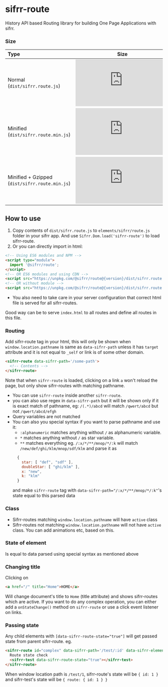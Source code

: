 # sifrr-route

History API based Routing library for building One Page Applications with sifrr.

### Size

| Type                                           |                                                                                                                          Size                                                                                                                          |
| :--------------------------------------------- | :----------------------------------------------------------------------------------------------------------------------------------------------------------------------------------------------------------------------------------------------------: |
| Normal (`dist/sifrr.route.js`)                 |                    [![Normal](https://img.badgesize.io/sifrr/sifrr/master/packages/browser/sifrr-route/dist/sifrr.route.js?maxAge=600)](https://github.com/sifrr/sifrr/blob/master/packages/browser/sifrr-route/dist/sifrr.route.js)                   |
| Minified (`dist/sifrr.route.min.js`)           |               [![Minified](https://img.badgesize.io/sifrr/sifrr/master/packages/browser/sifrr-route/dist/sifrr.route.min.js?maxAge=600)](https://github.com/sifrr/sifrr/blob/master/packages/browser/sifrr-route/dist/sifrr.route.min.js)              |
| Minified + Gzipped (`dist/sifrr.route.min.js`) | [![Minified + Gzipped](https://img.badgesize.io/sifrr/sifrr/master/packages/browser/sifrr-route/dist/sifrr.route.min.js?compression=gzip&maxAge=600)](https://github.com/sifrr/sifrr/blob/master/packages/browser/sifrr-route/dist/sifrr.route.min.js) |

## How to use

1.  Copy contents of `dist/sifrr.route.js` to `elements/sifrr/route.js` folder in your sifrr app. And use `Sifrr.Dom.load('sifrr-route')` to load sifrr-route.
2.  Or you can directly import in html:

```html
<!-- Using ES6 modules and NPM -->
<script type="module">
  import '@sifrr/route';
</script>
<!-- OR ES6 modules and using CDN -->
<script src="https://unpkg.com/@sifrr/route@{version}/dist/sifrr.route.min.js" charset="utf-8" type="module"></script>
<!-- OR without module -->
<script src="https://unpkg.com/@sifrr/route@{version}/dist/sifrr.route.min.js" charset="utf-8"></script>
```

-   You also need to take care in your server configuration that correct html file is served for all sifrr-routes.

Good way can be to serve `index.html` to all routes and define all routes in this file.

### Routing

Add sifrr-route tag in your html, this will only be shown when `window.location.pathname` is same as `data-sifrr-path` unless it has `target` attribute and it is not equal to `_self` or link is of some other domain.

```html
<sifrr-route data-sifrr-path='/some-path'>
  <!-- Contents -->
</sifrr-route>
```

Note that when `sifrr-route` is loaded, clicking on a link `a` won't reload the page, but only show sifrr-routes with matching pathname.

-   You can use `sifrr-route` inside another `sifrr-route`.
-   you can also use regex in `data-sifrr-path` but it will be shown only if it is exact match of pathname, eg: `/(.*)/abcd` will match `/qwert/abcd` but not `/qwert/abcd/efgh`
-   Query variables are not matched
-   You can also you special syntax if you want to parse pathname and use it:
    -   `:alphanumeric` matches anything without `/` as alphanumeric variable.
    -   `*` matches anything without `/` as star variable.
    -   `**` matches everything
        eg. `/:x/*/**/mnop/*/:k` will match `/new/def/ghi/klm/mnop/sdf/klm` and parse it as
    ```js
      {
        star: [ "def", "sdf" ],
        doubleStar: [ "ghi/klm" ],
        x: "new",
        k: "klm"
      }
    ```
    and make `sifrr-route` tag with `data-sifrr-path="/:x/*/**/mnop/*/:k"`'s state equal to this parsed data

### Class

-   Sifrr-routes matching `window.location.pathname` will have `active` class
-   Sifrr-routes not matching `window.location.pathname` will not have `active` class.
    You can add animations etc, based on this.

### State of element

Is equal to data parsed using special syntax as mentioned above

### Changing title

Clicking on

```html
<a href="/" title="Home">HOME</a>
```

Will change document's title to `Home` (title attribute) and shows sifrr-routes which are active.
If you want to do any complex operation, you can either add a `onStateChange()` method on `sifrr-route` or use a click event listener on links.

### Passing state

Any child elements with `[data-sifrr-route-state="true"]` will get passed state from parent sifrr-route.
eg.

```html
<sifrr-route id="complex" data-sifrr-path='/test/:id' data-sifrr-elements='sifrr-test'>
  Route state check
  <sifrr-test data-sifrr-route-state="true"></sifrr-test>
</sifrr-route>
```

When window location path is `/test/1`, sifrr-route's state will be `{ id: 1 }` and sifrr-test's state will be `{ route: { id: 1 } }`
